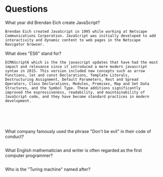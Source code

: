 # Questions

What year did Brendan Eich create JavaScript?

```
Brendan Eich created JavaScript in 1995 while working at Netscape Communications Corporation. JavaScript was initially developed to add interactivity and dynamic content to web pages in the Netscape Navigator browser.
```

What does "ES6" stand for?

```
ECMAScript6 which is the the javascript updates that have had the most impact and relevance since it introduced a more modern javascript syntax in 2015. This version included new concepts such as arrow Functions, let and const Declarations, Template Literals, Destructuring Assignment, Default Parameters, Rest and Spread Operators, Class Declarations, Modules, Promises, Map and Set Data Structures, and the Symbol Type. These additions significantly improved the expressiveness, readability, and maintainability of JavaScript code, and they have become standard practices in modern development.






```

What company famously used the phrase "Don't be evil" in their code of conduct?

```

```

What English mathematician and writer is often regarded as the first computer programmer?

```

```

Who is the "Turing machine" named after?

```

```
